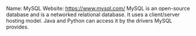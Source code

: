 Name: MySQL
Website: https://www.mysql.com/
MySQL is an open-source database and is a networked relational database. It uses a client/server hosting model. 
Java and Python can access it by the drivers MySQL provides.

